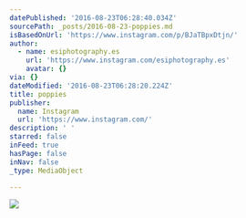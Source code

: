 ```yaml
---
datePublished: '2016-08-23T06:28:40.034Z'
sourcePath: _posts/2016-08-23-poppies.md
isBasedOnUrl: 'https://www.instagram.com/p/BJaTBpxDtjn/'
author:
  - name: esiphotography.es
    url: 'https://www.instagram.com/esiphotography.es'
    avatar: {}
via: {}
dateModified: '2016-08-23T06:28:20.224Z'
title: poppies
publisher:
  name: Instagram
  url: 'https://www.instagram.com/'
description: ' '
starred: false
inFeed: true
hasPage: false
inNav: false
_type: MediaObject

---
```

![](https://imgflo.herokuapp.com/graph/vahj1ThiexotieMo/a0ae1cff65f06727a5b75c983d6083b1/croprotate.jpg?cropheight=438&cropwidth=640&degrees=0&input=https%3A%2F%2Fscontent.cdninstagram.com%2Ft51.2885-15%2Fs640x640%2Fsh0.08%2Fe35%2F13643577_286560681718078_832455847_n.jpg%3Fig_cache_key%3DMTMyMjQ1MzExNzAzNjMyMDk5OQ%253D%253D.2&x=0&y=100)
